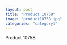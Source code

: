 ```yaml
---
layout: post
title: "Product 10758"
image: "product10758.jpg"
categories: "category1"
---
```

Product 10758

